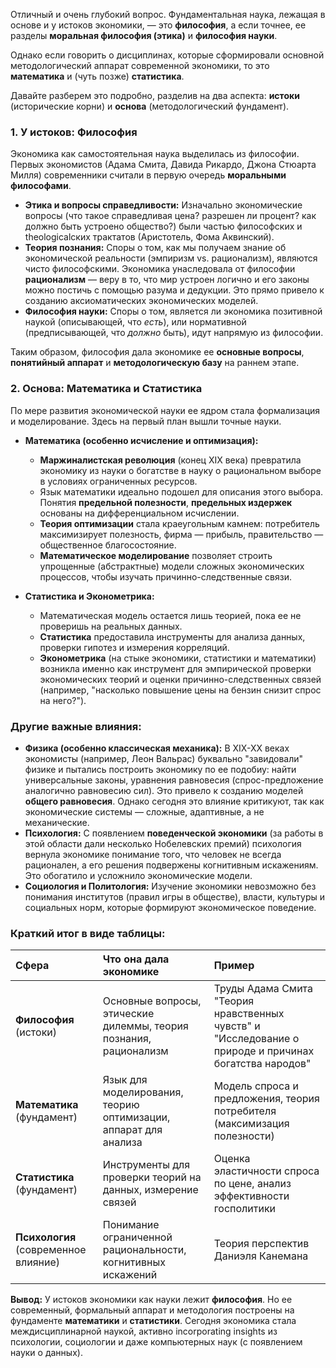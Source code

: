 Отличный и очень глубокий вопрос. Фундаментальная наука, лежащая в основе и у истоков экономики, — это **философия**, а если точнее, ее разделы **моральная философия (этика)** и **философия науки**.

Однако если говорить о дисциплинах, которые сформировали основной методологический аппарат современной экономики, то это **математика** и (чуть позже) **статистика**.

Давайте разберем это подробно, разделив на два аспекта: **истоки** (исторические корни) и **основа** (методологический фундамент).

### 1. У истоков: Философия

Экономика как самостоятельная наука выделилась из философии. Первых экономистов (Адама Смита, Давида Рикардо, Джона Стюарта Милля) современники считали в первую очередь **моральными философами**.

*   **Этика и вопросы справедливости:** Изначально экономические вопросы (что такое справедливая цена? разрешен ли процент? как должно быть устроено общество?) были частью философских и theologicalских трактатов (Аристотель, Фома Аквинский).
*   **Теория познания:** Споры о том, как мы получаем знание об экономической реальности (эмпиризм vs. рационализм), являются чисто философскими. Экономика унаследовала от философии **рационализм** — веру в то, что мир устроен логично и его законы можно постичь с помощью разума и дедукции. Это прямо привело к созданию аксиоматических экономических моделей.
*   **Философия науки:** Споры о том, является ли экономика позитивной наукой (описывающей, что *есть*), или нормативной (предписывающей, что *должно* быть), идут напрямую из философии.

Таким образом, философия дала экономике ее **основные вопросы**, **понятийный аппарат** и **методологическую базу** на раннем этапе.

### 2. Основа: Математика и Статистика

По мере развития экономической науки ее ядром стала формализация и моделирование. Здесь на первый план вышли точные науки.

*   **Математика (особенно исчисление и оптимизация):**
    *   **Маржиналистская революция** (конец XIX века) превратила экономику из науки о богатстве в науку о рациональном выборе в условиях ограниченных ресурсов.
    *   Язык математики идеально подошел для описания этого выбора. Понятия **предельной полезности**, **предельных издержек** основаны на дифференциальном исчислении.
    *   **Теория оптимизации** стала краеугольным камнем: потребитель максимизирует полезность, фирма — прибыль, правительство — общественное благосостояние.
    *   **Математическое моделирование** позволяет строить упрощенные (абстрактные) модели сложных экономических процессов, чтобы изучать причинно-следственные связи.

*   **Статистика и Эконометрика:**
    *   Математическая модель остается лишь теорией, пока ее не проверишь на реальных данных.
    *   **Статистика** предоставила инструменты для анализа данных, проверки гипотез и измерения корреляций.
    *   **Эконометрика** (на стыке экономики, статистики и математики) возникла именно как инструмент для эмпирической проверки экономических теорий и оценки причинно-следственных связей (например, "насколько повышение цены на бензин снизит спрос на него?").

### Другие важные влияния:

*   **Физика (особенно классическая механика):** В XIX-XX веках экономисты (например, Леон Вальрас) буквально "завидовали" физике и пытались построить экономику по ее подобиу: найти универсальные законы, уравнения равновесия (спрос-предложение аналогично равновесию сил). Это привело к созданию моделей **общего равновесия**. Однако сегодня это влияние критикуют, так как экономические системы — сложные, адаптивные, а не механические.
*   **Психология:** С появлением **поведенческой экономики** (за работы в этой области дали несколько Нобелевских премий) психология вернула экономике понимание того, что человек не всегда рационален, а его решения подвержены когнитивным искажениям. Это обогатило и усложнило экономические модели.
*   **Социология и Политология:** Изучение экономики невозможно без понимания институтов (правил игры в обществе), власти, культуры и социальных норм, которые формируют экономическое поведение.

### Краткий итог в виде таблицы:

| Сфера | Что она дала экономике | Пример |
| :--- | :--- | :--- |
| **Философия** (истоки) | Основные вопросы, этические дилеммы, теория познания, рационализм | Труды Адама Смита "Теория нравственных чувств" и "Исследование о природе и причинах богатства народов" |
| **Математика** (фундамент) | Язык для моделирования, теорию оптимизации, аппарат для анализа | Модель спроса и предложения, теория потребителя (максимизация полезности) |
| **Статистика** (фундамент) | Инструменты для проверки теорий на данных, измерение связей | Оценка эластичности спроса по цене, анализ эффективности госполитики |
| **Психология** (современное влияние) | Понимание ограниченной рациональности, когнитивных искажений | Теория перспектив Даниэля Канемана |

**Вывод:** У истоков экономики как науки лежит **философия**. Но ее современный, формальный аппарат и методология построены на фундаменте **математики** и **статистики**. Сегодня экономика стала междисциплинарной наукой, активно incorporating insights из психологии, социологии и даже компьютерных наук (с появлением науки о данных).